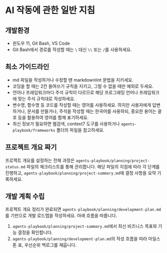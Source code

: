 # AI 작동에 관한 일반 지침

## 개발환경

- 윈도우 11, Git Bash, VS Code
- Git Bash에서 경로를 작성할 때는 `\` 대신 `\\` 또는 `/`를 사용하세요.

## 최소 가이드라인

- md 파일을 작성하거나 수정할 땐 markdownlint 문법을 지키세요.
- 코딩을 할 때는 2칸 들여쓰기 규칙을 지키고, 그럴 수 없을 때만 예외로 두세요.
- 언어나 프레임워크마다 주석 규칙이 다르므로 해당 프로그래밍 언어나 프레임워크에 맞는 주석 규칙대로 작성하세요.
- 변수명, 함수명 등 코드를 작성할 때는 영어를 사용하세요. 하지만 사용자에게 답변하거나, 문서를 만들거나, 주석을 작성할 때는 한국어를 사용하되, 중요한 용어는 괄호 등을 활용하여 영어를 함께 표기하세요.
- 최신 정보가 필요하면 웹검색, context7 도구를 사용하거나 `agents-playbook/frameworks` 폴더의 파일을 참고하세요.

## 프로젝트 개요 짜기

프로젝트 개요를 설정하는 전체 과정은 `agents-playbook/planning/project-status.md` 파일의 체크리스트를 통해 관리합니다. 해당 파일의 지침에 따라 각 단계를 진행하고, `agents-playbook/planning/project-summary.md`에 결정 사항을 요약 기록하세요.

## 개발 계획 수립

프로젝트 개요 정리가 완료되면 `agents-playbook/planning/development-plan.md`를 기반으로 개발 로드맵을 작성하세요. 아래 흐름을 따릅니다.

1. `agents-playbook/planning/project-summary.md`에서 최신 비즈니스 목표와 기능 결정을 확인합니다.
2. `agents-playbook/planning/development-plan.md`의 작성 흐름을 따라 마일스톤 표, 우선순위 백로그를 채웁니다.
